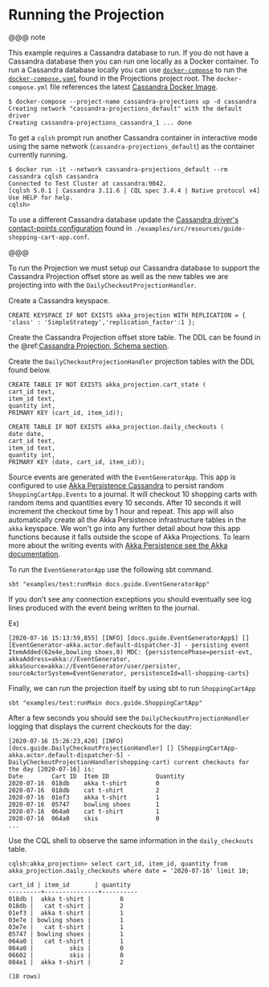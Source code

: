 # Running the Projection

@@@ note

This example requires a Cassandra database to run. 
If you do not have a Cassandra database then you can run one locally as a Docker container.
To run a Cassandra database locally you can use [`docker-compose`](https://docs.docker.com/compose/) to run the [`docker-compose.yaml`](https://github.com/akka/akka-projection/blob/master/docker-compose.yml) found in the Projections project root.
The `docker-compose.yml` file references the latest [Cassandra Docker Image](https://hub.docker.com/_/cassandra).

```shell
$ docker-compose --project-name cassandra-projections up -d cassandra
Creating network "cassandra-projections_default" with the default driver
Creating cassandra-projections_cassandra_1 ... done
```

To get a `cqlsh` prompt run another Cassandra container in interactive mode using the same network (`cassandra-projections_default`) as the container currently running.

```shell
$ docker run -it --network cassandra-projections_default --rm cassandra cqlsh cassandra 
Connected to Test Cluster at cassandra:9042.
[cqlsh 5.0.1 | Cassandra 3.11.6 | CQL spec 3.4.4 | Native protocol v4]
Use HELP for help.
cqlsh> 
```

To use a different Cassandra database update the [Cassandra driver's contact-points configuration](https://doc.akka.io/docs/akka-persistence-cassandra/current/configuration.html#contact-points-configuration) found in `./examples/src/resources/guide-shopping-cart-app.conf`.

@@@

To run the Projection we must setup our Cassandra database to support the Cassandra Projection offset store as well as the new tables we are projecting into with the `DailyCheckoutProjectionHandler`.

Create a Cassandra keyspace.

```
CREATE KEYSPACE IF NOT EXISTS akka_projection WITH REPLICATION = { 'class' : 'SimpleStrategy','replication_factor':1 };
```

Create the Cassandra Projection offset store table.
The DDL can be found in the @ref:[Cassandra Projection, Schema section](../cassandra.md#schema).

Create the `DailyCheckoutProjectionHandler` projection tables with the DDL found below.

```
CREATE TABLE IF NOT EXISTS akka_projection.cart_state (
cart_id text,
item_id text,
quantity int,
PRIMARY KEY (cart_id, item_id));

CREATE TABLE IF NOT EXISTS akka_projection.daily_checkouts (
date date,
cart_id text,
item_id text,
quantity int,
PRIMARY KEY (date, cart_id, item_id));
```

Source events are generated with the `EventGeneratorApp`.
This app is configured to use [Akka Persistence Cassandra](https://doc.akka.io/docs/akka-persistence-cassandra/current/index.html) to persist random `ShoppingCartApp.Events` to a journal.
It will checkout 10 shopping carts with random items and quantities every 10 seconds.
After 10 seconds it will increment the checkout time by 1 hour and repeat.
This app will also automatically create all the Akka Persistence infrastructure tables in the `akka` keyspace.
We won't go into any further detail about how this app functions because it falls outside the scope of Akka Projections.
To learn more about the writing events with [Akka Persistence see the Akka documentation](https://doc.akka.io/docs/akka/current/typed/index-persistence.html).

To run the `EventGeneratorApp` use the following sbt command.

```shell
sbt "examples/test:runMain docs.guide.EventGeneratorApp"
```

If you don't see any connection exceptions you should eventually see log lines produced with the event being written to the journal.

Ex)

<!-- FIXME: update when event generator app updated to persist to cart id persistenceids -->
```shell
[2020-07-16 15:13:59,855] [INFO] [docs.guide.EventGeneratorApp$] [] [EventGenerator-akka.actor.default-dispatcher-3] - persisting event ItemAdded(62e4e,bowling shoes,0) MDC: {persistencePhase=persist-evt, akkaAddress=akka://EventGenerator, akkaSource=akka://EventGenerator/user/persister, sourceActorSystem=EventGenerator, persistenceId=all-shopping-carts}
```

Finally, we can run the projection itself by using sbt to run `ShoppingCartApp`

```shell
sbt "examples/test:runMain docs.guide.ShoppingCartApp"
```

After a few seconds you should see the `DailyCheckoutProjectionHandler` logging that displays the current checkouts for the day:

```shell
[2020-07-16 15:26:23,420] [INFO] [docs.guide.DailyCheckoutProjectionHandler] [] [ShoppingCartApp-akka.actor.default-dispatcher-5] - DailyCheckoutProjectionHandler(shopping-cart) current checkouts for the day [2020-07-16] is:                                                                                                 
Date        Cart ID  Item ID             Quantity                                                                                                             
2020-07-16  018db    akka t-shirt        0                                                                                                                    
2020-07-16  018db    cat t-shirt         2                                                                                                                    
2020-07-16  01ef3    akka t-shirt        1                                                                                                                    
2020-07-16  05747    bowling shoes       1                                                                                                                    
2020-07-16  064a0    cat t-shirt         1                                                                                                                    
2020-07-16  064a0    skis                0             
...
```

Use the CQL shell to observe the same information in the `daily_checkouts` table.

```
cqlsh:akka_projection> select cart_id, item_id, quantity from akka_projection.daily_checkouts where date = '2020-07-16' limit 10;

cart_id | item_id       | quantity
---------+---------------+----------
018db |  akka t-shirt |        0
018db |   cat t-shirt |        2
01ef3 |  akka t-shirt |        1
03e7e | bowling shoes |        1
03e7e |   cat t-shirt |        1
05747 | bowling shoes |        1
064a0 |   cat t-shirt |        1
064a0 |          skis |        0
06602 |          skis |        0
084e1 |  akka t-shirt |        2

(10 rows)
```
